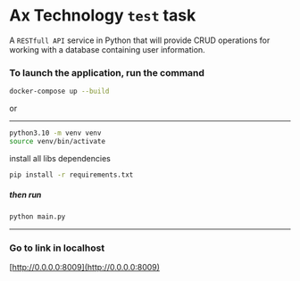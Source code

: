 # Ax Technology `test` task
A `RESTfull API` service in Python that will provide CRUD operations for working with a database containing user information.

### To launch the application, run the command
```bash
docker-compose up --build
```
or

---
```bash
python3.10 -m venv venv
source venv/bin/activate
```
install all libs dependencies
```bash
pip install -r requirements.txt
```
##### then run
```bash
python main.py
```
----

### Go to link in localhost
[http://0.0.0.0:8009](http://0.0.0.0:8009)
